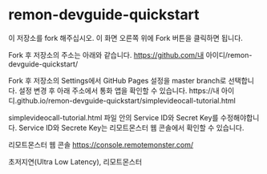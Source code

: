 # remon-devguide-quickstart

이 저장소를 fork 해주십시오. 이 화면 오른쪽 위에 Fork 버튼을 클릭하면 됩니다.

Fork 후 저장소의 주소는 아래와 같습니다.
https://github.com/내 아이디/remon-devguide-quickstart/

Fork 후 저장소의 Settings에서 GitHub Pages 설정을 master branch로 선택합니다.
설정 변경 후 아래 주소에서 통화 앱을 확인할 수 있습니다.
https://내 아이디.github.io/remon-devguide-quickstart/simplevideocall-tutorial.html

simplevideocall-tutorial.html 파일 안의 Service ID와 Secret Key를 수정해야합니다.
Service ID와 Secrete Key는 리모트몬스터 웹 콘솔에서 확인할 수 있습니다.

리모트몬스터 웹 콘솔
https://console.remotemonster.com/


초저지연(Ultra Low Latency), 리모트몬스터
